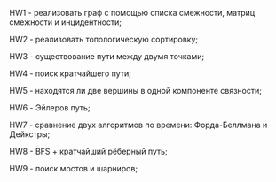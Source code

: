 HW1 - реализовать граф с помощью списка смежности, матриц смежности и инцидентности;

HW2 - реализовать топологическую сортировку;

HW3 - существование пути между двумя точками;

HW4 - поиск кратчайшего пути;

HW5 - находятся ли две вершины в одной компоненте связности;

HW6 - Эйлеров путь;

HW7 - сравнение двух алгоритмов по времени: Форда-Беллмана и Дейкстры;

HW8 - BFS + кратчайший рёберный путь;

HW9 - поиск мостов и шарниров;
         
